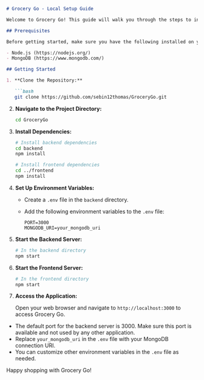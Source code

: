 

```markdown
# Grocery Go - Local Setup Guide

Welcome to Grocery Go! This guide will walk you through the steps to initialize and run the project on your local machine.

## Prerequisites

Before getting started, make sure you have the following installed on your system:

- Node.js (https://nodejs.org/)
- MongoDB (https://www.mongodb.com/)

## Getting Started

1. **Clone the Repository:**

   ```bash
   git clone https://github.com/sebin12thomas/GroceryGo.git
   ```

2. **Navigate to the Project Directory:**

   ```bash
   cd GroceryGo
   ```

3. **Install Dependencies:**

   ```bash
   # Install backend dependencies
   cd backend
   npm install

   # Install frontend dependencies
   cd ../frontend
   npm install
   ```

4. **Set Up Environment Variables:**

   - Create a `.env` file in the `backend` directory.
   - Add the following environment variables to the `.env` file:

     ```plaintext
     PORT=3000
     MONGODB_URI=your_mongodb_uri
     ```

6. **Start the Backend Server:**

   ```bash
   # In the backend directory
   npm start
   ```

7. **Start the Frontend Server:**

   ```bash
   # In the frontend directory
   npm start
   ```

8. **Access the Application:**

   Open your web browser and navigate to `http://localhost:3000` to access Grocery Go.

- The default port for the backend server is 3000. Make sure this port is available and not used by any other application.
- Replace `your_mongodb_uri` in the `.env` file with your MongoDB connection URI.
- You can customize other environment variables in the `.env` file as needed.

Happy shopping with Grocery Go!
```
